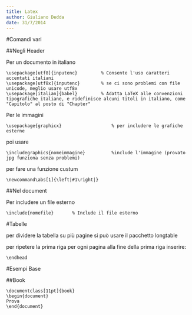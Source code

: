 ```yaml
---
title: Latex
author: Giuliano Dedda 
date: 31/7/2014
---
```


#Comandi vari

##Negli Header

Per un documento in italiano 

    \usepackage[utf8]{inputenc}			% Consente l'uso caratteri accentati italiani
    \usepackage[utf8x]{inputenc}		% se ci sono problemi con file unicode, meglio usare utf8x
    \usepackage[italian]{babel}			% Adatta LaTeX alle convenzioni tipografiche italiane, e ridefinisce alcuni titoli in italiano, come "Capitolo" al posto di "Chapter"


Per le immagini

    \usepackage{graphicx}					% per includere le grafiche esterne 

poi usare

    \includegraphics{nomeimmagine}			%include l'immagine (provato jpg funziona senza problemi)

per fare una funzione custum 

    \newcommand\abs[1]{\left|#1\right|}

##Nel document

Per includere un file esterno 

    \include{nomefile} 		 % Include il file esterno 


#Tabelle

per dividere la tabella su più pagine si può usare il pacchetto longtable

per ripetere la prima riga per ogni pagina alla fine della prima riga inserire:

    \endhead

#Esempi Base

##Book
```
\documentclass[11pt]{book}            
\begin{document}
Prova
\end{document}
```
